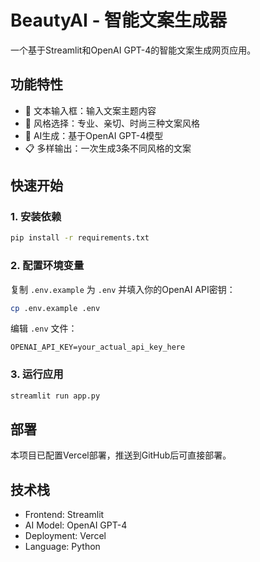 # BeautyAI - 智能文案生成器

一个基于Streamlit和OpenAI GPT-4的智能文案生成网页应用。

## 功能特性

- 📝 文本输入框：输入文案主题内容
- 🎨 风格选择：专业、亲切、时尚三种文案风格
- 🤖 AI生成：基于OpenAI GPT-4模型
- 📋 多样输出：一次生成3条不同风格的文案

## 快速开始

### 1. 安装依赖

```bash
pip install -r requirements.txt
```

### 2. 配置环境变量

复制 `.env.example` 为 `.env` 并填入你的OpenAI API密钥：

```bash
cp .env.example .env
```

编辑 `.env` 文件：
```
OPENAI_API_KEY=your_actual_api_key_here
```

### 3. 运行应用

```bash
streamlit run app.py
```

## 部署

本项目已配置Vercel部署，推送到GitHub后可直接部署。

## 技术栈

- Frontend: Streamlit
- AI Model: OpenAI GPT-4
- Deployment: Vercel
- Language: Python